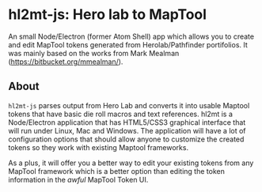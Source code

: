 # hl2mt-js: Hero lab to MapTool

An small Node/Electron (former Atom Shell) app which allows you to create and edit MapTool tokens generated from Herolab/Pathfinder portifolios. It was mainly based on the works from Mark Mealman (https://bitbucket.org/mmealman/).

## About

``hl2mt-js`` parses output from Hero Lab and converts it into usable Maptool tokens that have basic die roll macros and text references. hl2mt is a Node/Electron application that has HTML5/CSS3 graphical interface that will run under Linux, Mac and Windows. The application will have a lot of configuration options that should allow anyone to customize the created tokens so they work with existing Maptool frameworks.

As a plus, it will offer you a better way to edit your existing tokens from any MapTool framework which is a better option than editing the token information in the *awful* MapTool Token UI.
